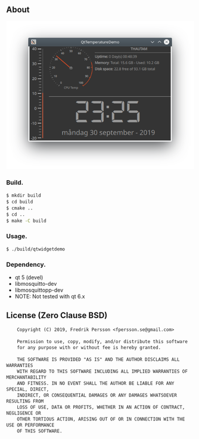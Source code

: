 ## About
![alt text](./screenshots/screenshot1.png)

### Build.
```bash
$ mkdir build
$ cd build
$ cmake ..
$ cd ..
$ make -C build
```

### Usage.
```bash
$ ./build/qtwidgetdemo
```

### Dependency.
* qt 5 (devel)
* libmosquitto-dev
* libmosquittopp-dev
* NOTE: Not tested with qt 6.x

## License (Zero Clause BSD)
```
    Copyright (C) 2019, Fredrik Persson <fpersson.se@gmail.com>

    Permission to use, copy, modify, and/or distribute this software
    for any purpose with or without fee is hereby granted.

    THE SOFTWARE IS PROVIDED "AS IS" AND THE AUTHOR DISCLAIMS ALL WARRANTIES
    WITH REGARD TO THIS SOFTWARE INCLUDING ALL IMPLIED WARRANTIES OF MERCHANTABILITY
    AND FITNESS. IN NO EVENT SHALL THE AUTHOR BE LIABLE FOR ANY SPECIAL, DIRECT,
    INDIRECT, OR CONSEQUENTIAL DAMAGES OR ANY DAMAGES WHATSOEVER RESULTING FROM
    LOSS OF USE, DATA OR PROFITS, WHETHER IN AN ACTION OF CONTRACT, NEGLIGENCE OR
    OTHER TORTIOUS ACTION, ARISING OUT OF OR IN CONNECTION WITH THE USE OR PERFORMANCE
    OF THIS SOFTWARE.
```
